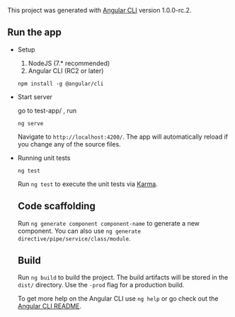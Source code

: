 This project was generated with [Angular CLI](https://github.com/angular/angular-cli) version 1.0.0-rc.2.


## Run the app

- Setup
  1. NodeJS (7.* recommended)
  2. Angular CLI (RC2 or later)
  ```
  npm install -g @angular/cli
  ```
- Start server

  go to test-app/ , run
  ```
  ng serve
  ```
  Navigate to `http://localhost:4200/`. The app will automatically reload if you change any of the source files.

- Running unit tests

  ```
  ng test
  ```
  Run `ng test` to execute the unit tests via [Karma](https://karma-runner.github.io).


  ## Code scaffolding

  Run `ng generate component component-name` to generate a new component. You can also use `ng generate directive/pipe/service/class/module`.

  ## Build

  Run `ng build` to build the project. The build artifacts will be stored in the `dist/` directory. Use the `-prod` flag for a production build.


  To get more help on the Angular CLI use `ng help` or go check out the [Angular CLI README](https://github.com/angular/angular-cli/blob/master/README.md).
